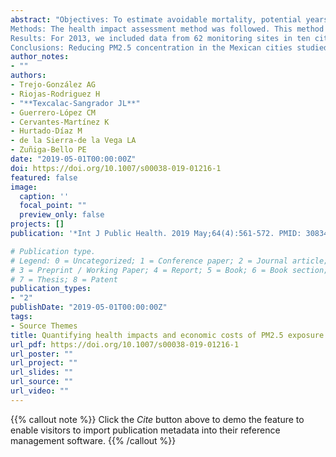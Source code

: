 ```yaml
---
abstract: "Objectives: To estimate avoidable mortality, potential years of life lost and economic costs associated with particulate matter PM2.5 exposure for 2 years (2013 and 2015) in Mexico using two scenarios of reduced concentrations (i.e., mean annual PM2.5 concentration < 12 µg/m3 and mean annual PM2.5 concentration < 10 µg/m3).
Methods: The health impact assessment method was followed. This method consists of: identification of health effects, selection of concentration-response functions, estimation of exposure, quantification of impacts quantification and economic assessment using the willingness to pay and human capital approaches.
Results: For 2013, we included data from 62 monitoring sites in ten cities, (113 municipalities) where 36,486,201 live. In 2015, we included 71 monitoring sites from fifteen cities (121 municipalities) and 40,479,629 inhabitants. It was observed that reduction in the annual PM2.5 average to 10 μg/would have prevented 14,666 deaths and 150,771 potential years of life lost in 2015, with estimated costs of 64,164 and 5434 million dollars, respectively.
Conclusions: Reducing PM2.5 concentration in the Mexican cities studied would reduce mortality by all causes by 8.1%, representing important public health benefits."
author_notes:
- ""
authors: 
- Trejo-González AG
- Riojas-Rodriguez H
- "**Texcalac-Sangrador JL**"
- Guerrero-López CM
- Cervantes-Martínez K
- Hurtado-Díaz M
- de la Sierra-de la Vega LA
- Zuñiga-Bello PE
date: "2019-05-01T00:00:00Z"
doi: https://doi.org/10.1007/s00038-019-01216-1
featured: false
image:
  caption: ''
  focal_point: ""
  preview_only: false
projects: []
publication: '*Int J Public Health. 2019 May;64(4):561-572. PMID: 30834460.*'

# Publication type.
# Legend: 0 = Uncategorized; 1 = Conference paper; 2 = Journal article;
# 3 = Preprint / Working Paper; 4 = Report; 5 = Book; 6 = Book section;
# 7 = Thesis; 8 = Patent
publication_types:
- "2"
publishDate: "2019-05-01T00:00:00Z"
tags:
- Source Themes
title: Quantifying health impacts and economic costs of PM2.5 exposure in Mexican cities of the National Urban System
url_pdf: https://doi.org/10.1007/s00038-019-01216-1
url_poster: ""
url_project: ""
url_slides: ""
url_source: ""
url_video: ""
---
```


{{% callout note %}}
Click the *Cite* button above to demo the feature to enable visitors to import publication metadata into their reference management software.
{{% /callout %}}
